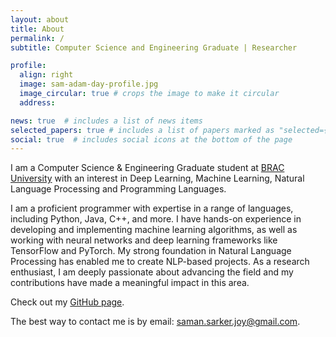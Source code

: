 ```yaml
---
layout: about
title: About
permalink: /
subtitle: Computer Science and Engineering Graduate | Researcher

profile:
  align: right
  image: sam-adam-day-profile.jpg
  image_circular: true # crops the image to make it circular
  address:

news: true  # includes a list of news items
selected_papers: true # includes a list of papers marked as "selected={true}"
social: true  # includes social icons at the bottom of the page
---
```


I am a Computer Science & Engineering Graduate student at [BRAC University](https://www.bracu.ac.bd/) with an interest in Deep Learning, Machine Learning, Natural Language Processing and Programming Languages.

I am a proficient programmer with expertise in a range of languages, including Python, Java, C++, and more. I have hands-on experience in developing and implementing machine learning algorithms, as well as working with neural networks and deep learning frameworks like TensorFlow and PyTorch. My strong foundation in Natural Language Processing has enabled me to create NLP-based projects. As a research enthusiast, I am deeply passionate about advancing the field and my contributions have made a meaningful impact in this area.

Check out my [GitHub page](https://github.com/samanjoy2).

The best way to contact me is by email: [saman.sarker.joy@gmail.com](mailto:saman.sarker.joy@gmail.com).